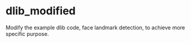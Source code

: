 # dlib_modified
Modify the example dlib code, face landmark detection, to achieve more specific purpose.

